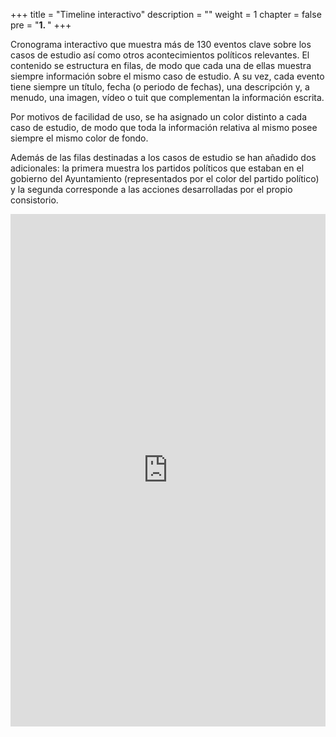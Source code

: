 +++
title = "Timeline interactivo"
description = ""
weight = 1
chapter = false
pre = "<b>1. </b>"
+++

Cronograma interactivo que muestra más de 130 eventos clave sobre los casos de estudio así como otros acontecimientos políticos relevantes. El contenido se estructura en filas, de modo que cada una de ellas muestra siempre información sobre el mismo caso de estudio. A su vez, cada evento tiene siempre un título, fecha (o periodo de fechas), una descripción y, a menudo, una imagen, vídeo o tuit que complementan la información escrita.

Por motivos de facilidad de uso, se ha asignado un color distinto a cada caso de estudio, de modo que toda la información relativa al mismo posee siempre el mismo color de fondo.

Además de las filas destinadas a los casos de estudio se han añadido dos adicionales: la primera muestra los partidos políticos que estaban en el gobierno del Ayuntamiento (representados por el color del partido político) y la segunda corresponde a las acciones desarrolladas por el propio consistorio.


<iframe width="100%" height="820" frameborder="0" src="https://cdn.knightlab.com/libs/timeline3/latest/embed/index.html?source=1w7JSqVlPvEkABrejLStfoY6DPi5psvOnRco0KMa64zg&font=Default&lang=es&hash_bookmark=true&initial_zoom=8&start_at_slide=3&height=650#event-_15m" allowfullscreen webkitallowfullscreen mozallowfullscreen oallowfullscreen msallowfullscreen></iframe>
